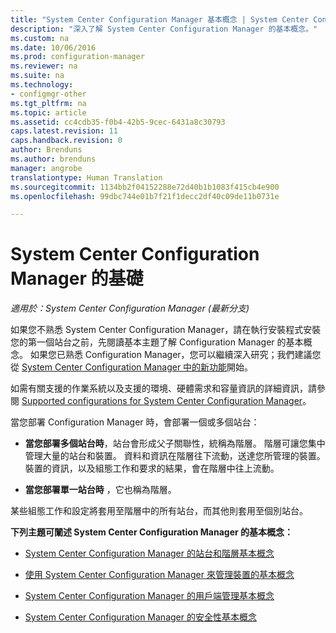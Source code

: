 ```yaml
---
title: "System Center Configuration Manager 基本概念 | System Center Configuration Manager"
description: "深入了解 System Center Configuration Manager 的基本概念。"
ms.custom: na
ms.date: 10/06/2016
ms.prod: configuration-manager
ms.reviewer: na
ms.suite: na
ms.technology:
- configmgr-other
ms.tgt_pltfrm: na
ms.topic: article
ms.assetid: cc4cdb35-f0b4-42b5-9cec-6431a8c30793
caps.latest.revision: 11
caps.handback.revision: 0
author: Brenduns
ms.author: brenduns
manager: angrobe
translationtype: Human Translation
ms.sourcegitcommit: 1134bb2f04152288e72d40b1b1083f415cb4e900
ms.openlocfilehash: 99dbc744e01b7f21f1decc2df40c09de11b0731e

---
```

# <a name="fundamentals-of-system-center-configuration-manager"></a>System Center Configuration Manager 的基礎

*適用於：System Center Configuration Manager (最新分支)*

如果您不熟悉 System Center Configuration Manager，請在執行安裝程式安裝您的第一個站台之前，先閱讀基本主題了解 Configuration Manager 的基本概念。 如果您已熟悉 Configuration Manager，您可以繼續深入研究；我們建議您從 [System Center Configuration Manager 中的新功能](/sccm/core/plan-design/changes/what-has-changed-from-configuration-manager-2012)開始。  

 如需有關支援的作業系統以及支援的環境、硬體需求和容量資訊的詳細資訊，請參閱 [Supported configurations for System Center Configuration Manager](../../core/plan-design/configs/supported-configurations.md)。  

 當您部署 Configuration Manager 時，會部署一個或多個站台：  

-   **當您部署多個站台時**，站台會形成父子關聯性，統稱為階層。 階層可讓您集中管理大量的站台和裝置。  資料和資訊在階層往下流動，送達您所管理的裝置。 裝置的資訊，以及組態工作和要求的結果，會在階層中往上流動。  

-   **當您部署單一站台時** ，它也稱為階層。  

 某些組態工作和設定將套用至階層中的所有站台，而其他則套用至個別站台。  


**下列主題可闡述 System Center Configuration Manager 的基本概念：**  

-   [System Center Configuration Manager 的站台和階層基本概念](../../core/understand/fundamentals-of-sites-and-hierarchies.md)  

-   [使用 System Center Configuration Manager 來管理裝置的基本概念](../../core/understand/fundamentals-of-managing-devices.md)  

-   [System Center Configuration Manager 的用戶端管理基本概念](../../core/understand/fundamentals-of-client-management-tasks.md)  

-   [System Center Configuration Manager 的安全性基本概念](../../core/understand/fundamentals-of-security.md)  



<!--HONumber=Nov16_HO1-->


